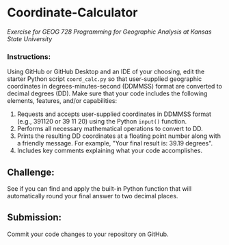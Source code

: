 # Coordinate-Calculator
*Exercise for GEOG 728 Programming for Geographic Analysis at Kansas State University*

### Instructions:

Using GitHub or GitHub Desktop and an IDE of your choosing, edit the starter Python script <code>coord_calc.py</code> so that user-supplied geographic coordinates in degrees-minutes-second (DDMMSS) format are converted to decimal degrees (DD).  Make sure that your code includes the following elements, features, and/or capabilities:

1. Requests and accepts user-supplied coordinates in DDMMSS format (e.g., 391120 or 39 11 20) using the Python <code>input()</code> function.
2. Performs all necessary mathematical operations to convert to DD.
3. Prints the resulting DD coordinates at a floating point number along with a friendly message.  For example, "Your final result is:  39.19 degrees".
4. Includes key comments explaining what your code accomplishes.

## Challenge:

See if you can find and apply the built-in Python function that will automatically round your final answer to two decimal places.

## Submission:

Commit your code changes to your repository on GitHub.

